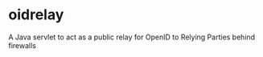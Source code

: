 oidrelay
========

A Java servlet to act as a public relay for OpenID to Relying Parties behind firewalls

